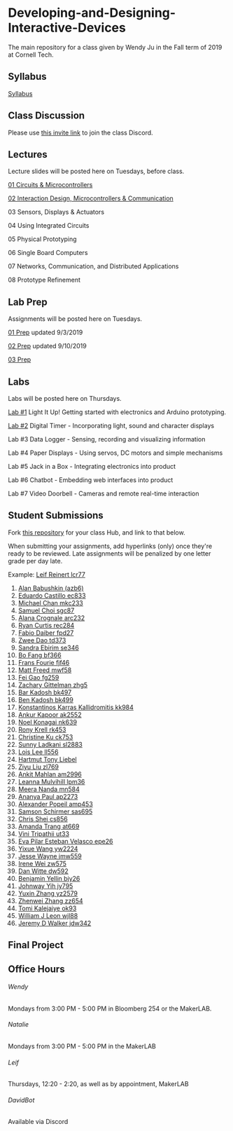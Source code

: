 # Developing-and-Designing-Interactive-Devices
The main repository for a class given by Wendy Ju in the Fall term of 2019 at Cornell Tech.

## Syllabus
[Syllabus](https://github.com/FAR-Lab/Developing-and-Designing-Interactive-Devices/blob/2019Fall/Syllabus_Fall19.pdf) 

## Class Discussion
Please use [this invite link](https://discord.gg/Je5Fdaf) to join the class Discord.



## Lectures
Lecture slides will be posted here on Tuesdays, before class.

[01 Circuits & Microcontrollers](https://github.com/FAR-Lab/Developing-and-Designing-Interactive-Devices/blob/2019Fall/Slides/01%20Circuits%20%26%20Microcontrollers.pdf)

[02 Interaction Design, Microcontrollers & Communication](https://github.com/FAR-Lab/Developing-and-Designing-Interactive-Devices/blob/2019Fall/Slides/02%20Interaction%20Design%20MCU%20Communication.pdf)

03 Sensors, Displays & Actuators

04 Using Integrated Circuits

05 Physical Prototyping

06 Single Board Computers

07 Networks, Communication, and Distributed Applications

08 Prototype Refinement


## Lab Prep 
Assignments will be posted here on Tuesdays.

[01 Prep](https://github.com/FAR-Lab/Developing-and-Designing-Interactive-Devices/wiki/preLab-01) updated 9/3/2019

[02 Prep](https://github.com/FAR-Lab/Developing-and-Designing-Interactive-Devices/wiki/preLab-02) updated 9/10/2019

[03 Prep](https://github.com/FAR-Lab/Developing-and-Designing-Interactive-Devices/wiki/preLab-03)

## Labs
Labs will be posted here on Thursdays.

[Lab #1](https://github.com/FAR-Lab/Developing-and-Designing-Interactive-Devices/wiki/Lab-01) Light It Up! Getting started with electronics and Arduino prototyping.

[Lab #2](https://github.com/FAR-Lab/Developing-and-Designing-Interactive-Devices/wiki/Lab-02) Digital Timer - Incorporating light, sound and character displays

Lab #3 Data Logger - Sensing, recording and visualizing information

Lab #4 Paper Displays - Using servos, DC motors and simple mechanisms

Lab #5 Jack in a Box - Integrating electronics into product

Lab #6 Chatbot - Embedding web interfaces into product

Lab #7 Video Doorbell - Cameras and remote real-time interaction

## Student Submissions
Fork [this repository](https://github.com/FAR-Lab/Interactive-Lab-Hub) for your class Hub, and link to that below.

When submitting your assignments, add hyperlinks (only) once they're ready to be reviewed. Late assignments will be penalized by one letter grade per day late.



Example:  [Leif Reinert lcr77](https://github.com/lcr77/Interactive-Lab-Hub)
1. [Alan Babushkin (azb6)](https://github.com/ababushkin6/Interactive-Lab-Hub)
1. [Eduardo Castillo ec833](https://github.com/joAQUINCE/Interactive-Lab-Hub/) 
1. [Michael Chan mkc233](https://github.com/mkc233/Interactive-Lab-Hub)
1. [Samuel Choi sgc87](https://github.com/sgc87/Interactive-Lab-Hub)
1. [Alana Crognale arc232](https://github.com/AlanaCrognale/Interactive-Lab-Hub)
1. [Ryan Curtis rec284](https://github.com/rec285/Interactive-Lab-Hub)
1. [Fabio Daiber fpd27](https://github.com/fpdaiber/Interactive-Lab-Hub)
1. [Zwee Dao td373](https://github.com/zweedao/Interactive-Lab-Hub)
1. [Sandra Ebirim se346](https://github.com/sandraebirim/Interactive-Lab-Hub)
1. [Bo Fang bf366](https://github.com/kmfb21/CS5424-Interactive-Devices-Lab-Hub)
1. [Frans Fourie fjf46](https://github.com/Rafajel29/Interactive-Lab-Hub)
1. [Matt Freed mwf58](https://github.com/mattfreed/Interactive-Lab-Hub)
1. [Fei Gao fg259](https://github.com/fgao22/Interactive-Lab-Hub)
1. [Zachary Gittelman zhg5](https://github.com/zachgitt/Interactive-Lab-Hub)
1. [Bar Kadosh bk497](https://github.com/barkadosh1/Interactive-Lab-Hub)
1. [Ben Kadosh bk499](https://github.com/BenKadosh1/Interactive-Lab-Hub)
1. [Konstantinos Karras Kallidromitis kk984](https://github.com/Konstantinos-KK/Interactive-Lab-Hub)
1. [Ankur Kapoor ak2552](https://github.com/ak2552/Interactive-Lab-Hub)
1. [Noel Konagai nk639](https://github.com/noelkonagai/Interactive-Lab-Hub)
1. [Rony Krell rk453](https://github.com/ronykrell/Interactive-Lab-Hub)
1. [Christine Ku ck753](https://github.com/cku3/Interactive-Lab-Hub)
1. [Sunny Ladkani sl2883](https://github.com/sl2883/Interactive-Lab-Hub)
1. [Lois Lee ll556](https://github.com/lois-lee/Interactive-Lab-Hub)
1. [Hartmut Tony Liebel](https://github.com/tonyliebel/Interactive-Lab-Hub)
1. [Ziyu Liu zl769](https://github.com/dlydb/Interactive-Lab-Hub)
1. [Ankit Mahlan am2996](https://github.com/ankit-health-tech/Interactive-Lab-Hub)
1. [Leanna Mulvihill lpm36](https://github.com/LeannaMulv/Interactive-Lab-Hub/)
1. [Meera Nanda mn584](https://github.com/meerananda/Interactive-Lab-Hub)
1. [Ananya Paul ap2273](https://github.com/manification10/Interactive-Lab-Hub)
1. [Alexander Popeil amp453](https://github.com/popeil97/Interactive-Lab-Hub)
1. [Samson Schirmer sas695](https://github.com/sas695/Interactive-Lab-Hub)
1. [Chris Shei cs856](https://github.com/ckshei/Interactive-Lab-Hub)
1. [Amanda Trang at669](https://github.com/at669/Interactive-Lab-Hub)
1. [Vini Tripathii ut33](https://github.com/ut33/Interactive-Lab-Hub)
1. [Eva Pilar Esteban Velasco epe26](https://github.com/evaesteban/Interactive-Lab-Hub)
1. [Yixue Wang yw2224](https://github.com/yw2224/Interactive-Lab-Hub)
1. [Jesse Wayne jmw559](https://github.com/ziggydale45/Interactive-Lab-Hub)
1. [Irene Wei zw575](https://github.com/zicongwei/Interactive-Lab-Hub)
1. [Dan Witte dw592](https://github.com/drywitte/Interactive-Lab-Hub)
1. [Benjamin Yellin bjy26](https://github.com/byellin/Interactive-Lab-Hub)
1. [Johnway Yih jy795](https://github.com/JwayYih/Interactive-Lab-Hub)
1. [Yuxin Zhang yz2579](https://github.com/TakoYuxin/Interactive-Lab-Hub)
1. [Zhenwei Zhang zz654](https://github.com/ZhenweiZhang1995/Interactive-Lab-Hub)
1. [Tomi Kalejaiye ok93](https://github.com/TomiKalejaiye/Interactive-Lab-Hub)
1. [William J Leon wjl88](https://github.com/wjl88/Interactive-Lab-Hub)
1. [Jeremy D Walker jdw342](https://github.com/jwalker34/Interactive-Lab-Hub)




## Final Project

## Office Hours
###### Wendy
Mondays from 3:00 PM - 5:00 PM in Bloomberg 254 or the MakerLAB. 

###### Natalie

Mondays from 3:00 PM - 5:00 PM in the MakerLAB

###### Leif

Thursdays, 12:20 - 2:20, as well as by appointment, MakerLAB

###### DavidBot

Available via Discord

